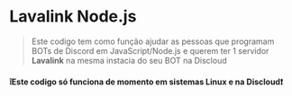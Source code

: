 # Lavalink Node.js

> Este codigo tem como função ajudar as pessoas que programam BOTs de Discord em JavaScript/Node.js e querem ter 1 servidor **Lavalink** na mesma instacia do seu BOT na Discloud

#### ❕Este codigo só funciona de momento em sistemas Linux e na Discloud❗